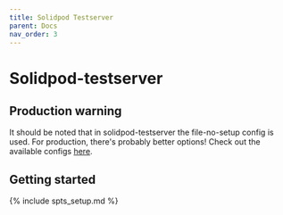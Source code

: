 ```yaml
---
title: Solidpod Testserver
parent: Docs
nav_order: 3
---
```


# Solidpod-testserver

## Production warning

It should be noted that in solidpod-testserver the file-no-setup config is used.
For production, there's probably better options! Check out the available configs [here](https://github.com/CommunitySolidServer/CommunitySolidServer/tree/main/config).

## Getting started

{% include spts_setup.md %}
